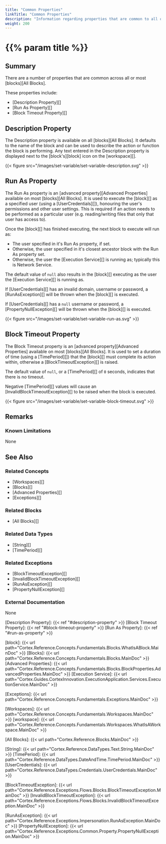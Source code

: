 ```yaml
---
title: "Common Properties"
linkTitle: "Common Properties"
description: "Information regarding properties that are common to all or most blocks."
weight: 200
---
```


# {{% param title %}}

## Summary

There are a number of properties that are common across all or most [blocks][All Blocks].

These properties include:

- [Description Property][]
- [Run As Property][]
- [Block Timeout Property][]

## Description Property

The Description property is available on all [blocks][All Blocks]. It defaults to the name of the block and can be used to describe the action or function the block is performing. Any text entered in the Description property is displayed next to the [block's][block] icon on the [workspace][].

{{< figure src="/images/set-variable/set-variable-description.svg" >}}

## Run As Property

The Run As property is an [advanced property][Advanced Properties] available on most [blocks][All Blocks]. It is used to execute the [block][] as a specified user (using a [UserCredentials][]), honouring the user's permissions and other user settings. This is required if an action needs to be performed as a particular user (e.g. reading/writing files that only that user has access to).

Once the [block][] has finished executing, the next block to execute will run as:

- The user specified in it's Run As property, if set.
- Otherwise, the user specified in it's closest ancestor block with the Run As property set.
- Otherwise, the user the [Execution Service][] is running as; typically this is Network Service.

The default value of `null` also results in the [block][] executing as the user the [Execution Service][] is running as.

If [UserCredentials][] has an invalid domain, username or password, a [RunAsException][] will be thrown when the [block][] is executed.

If [UserCredentials][] has a `null` username or password, a [PropertyNullException][] will be thrown when the [block][] is executed.

{{< figure src="/images/set-variable/set-variable-run-as.svg" >}}

## Block Timeout Property

The Block Timeout property is an [advanced property][Advanced Properties] available on most [blocks][All Blocks]. It is used to set a duration of time (using a [TimePeriod][]) that the [block][] must complete its action within, otherwise a [BlockTimeoutException][] is raised.

The default value of `null`, or a [TimePeriod][] of `0` seconds, indicates that there is no timeout.

Negative [TimePeriod][] values will cause an [InvalidBlockTimeoutException][] to be raised when the block is executed.

{{< figure src="/images/set-variable/set-variable-block-timeout.svg" >}}

## Remarks

### Known Limitations

None

## See Also

### Related Concepts

- [Workspaces][]
- [Blocks][]
- [Advanced Properties][]
- [Exceptions][]

### Related Blocks

- [All Blocks][]

### Related Data Types

- [String][]
- [TimePeriod][]

### Related Exceptions

- [BlockTimeoutException][]
- [InvalidBlockTimeoutException][]
- [RunAsException][]
- [PropertyNullException][]

### External Documentation

None

[Description Property]: {{< ref "#description-property" >}}
[Block Timeout Property]: {{< ref "#block-timeout-property" >}}
[Run As Property]: {{< ref "#run-as-property" >}}

[block]: {{< url path="Cortex.Reference.Concepts.Fundamentals.Blocks.WhatIsABlock.MainDoc" >}}
[Blocks]: {{< url path="Cortex.Reference.Concepts.Fundamentals.Blocks.MainDoc" >}}
[Advanced Properties]: {{< url path="Cortex.Reference.Concepts.Fundamentals.Blocks.BlockProperties.AdvancedProperties.MainDoc" >}}
[Execution Service]: {{< url path="Cortex.Guides.CortexInnovation.ExecutionApplication.Services.ExecutionService.MainDoc" >}}

[Exceptions]: {{< url path="Cortex.Reference.Concepts.Fundamentals.Exceptions.MainDoc" >}}

[Workspaces]: {{< url path="Cortex.Reference.Concepts.Fundamentals.Workspaces.MainDoc" >}}
[workspace]: {{< url path="Cortex.Reference.Concepts.Fundamentals.Workspaces.WhatIsAWorkspace.MainDoc" >}}

[All Blocks]: {{< url path="Cortex.Reference.Blocks.MainDoc" >}}

[String]: {{< url path="Cortex.Reference.DataTypes.Text.String.MainDoc" >}}
[TimePeriod]: {{< url path="Cortex.Reference.DataTypes.DateAndTime.TimePeriod.MainDoc" >}}
[UserCredentials]: {{< url path="Cortex.Reference.DataTypes.Credentials.UserCredentials.MainDoc" >}}

[BlockTimeoutException]: {{< url path="Cortex.Reference.Exceptions.Flows.Blocks.BlockTimeoutException.MainDoc" >}}
[InvalidBlockTimeoutException]: {{< url path="Cortex.Reference.Exceptions.Flows.Blocks.InvalidBlockTimeoutException.MainDoc" >}}

[RunAsException]: {{< url path="Cortex.Reference.Exceptions.Impersonation.RunAsException.MainDoc" >}}
[PropertyNullException]: {{< url path="Cortex.Reference.Exceptions.Common.Property.PropertyNullException.MainDoc" >}}

